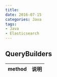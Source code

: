 ```yaml
---
title: 
date: 2016-07-15
categories: Java 
tags: 
- Java
- Elasticsearch
---
```


##	QueryBuilders

method|说明
:-:|:-:
